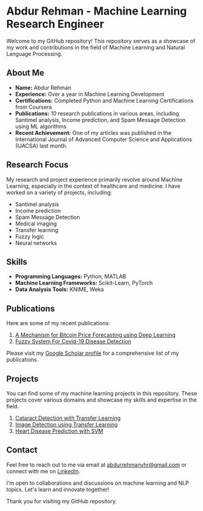 # Abdur Rehman - Machine Learning Research Engineer

Welcome to my GitHub repository! This repository serves as a showcase of my work and contributions in the field of Machine Learning and Natural Language Processing.

## About Me

- **Name:** Abdur Rehman
- **Experience:** Over a year in Machine Learning Development
- **Certifications:** Completed Python and Machine Learning Certifications from Coursera
- **Publications:** 10 research publications in various areas, including Santimel analysis, Income prediction, and Spam Message Detection using ML algorithms
- **Recent Achievement:** One of my articles was published in the International Journal of Advanced Computer Science and Applications (IJACSA) last month.

## Research Focus

My research and project experience primarily revolve around Machine Learning, especially in the context of healthcare and medicine. I have worked on a variety of projects, including:

- Santimel analysis
- Income prediction
- Spam Message Detection
- Medical imaging
- Transfer learning
- Fuzzy logic
- Neural networks

## Skills

- **Programming Languages:** Python, MATLAB
- **Machine Learning Frameworks:** Scikit-Learn, PyTorch
- **Data Analysis Tools:** KNIME, Weka

## Publications

Here are some of my recent publications:

1. [A Mechanism for Bitcoin Price Forecasting using Deep Learning](https://scholar.google.com/citations?view_op=view_citation&hl=en&user=c7wgPDwAAAAJ&citation_for_view=c7wgPDwAAAAJ:Y0pCki6q_DkC)
2. [Fuzzy System For Covid-19 Disease Detection](https://scholar.google.com/citations?view_op=view_citation&hl=en&user=c7wgPDwAAAAJ&citation_for_view=c7wgPDwAAAAJ:u5HHmVD_uO8C)

Please visit my [Google Scholar profile](https://scholar.google.com/citations?hl=en&user=c7wgPDwAAAAJ) for a comprehensive list of my publications.

## Projects

You can find some of my machine learning projects in this repository. These projects cover various domains and showcase my skills and expertise in the field.

1. [Cataract Detection with Transfer Learning](https://github.com/abdurrehman357/Cataract-Detection-with-Transfer-Learning)
2. [Image Detection using Transfer Learning](https://github.com/abdurrehman357/Image-Detection-using-Transfer-Learning)
3. [Heart Disease Prediction with SVM](https://github.com/abdurrehman357/Heart-Disease-Prediction-with-SVM)

## Contact

Feel free to reach out to me via email at [abdurrehmanvhr@gmail.com](mailto:abdurrehmanvhr@gmail.com) or connect with me on [LinkedIn](https://www.linkedin.com/in/abd-ur-rehman-99a8b113a/).

I'm open to collaborations and discussions on machine learning and NLP topics. Let's learn and innovate together!

Thank you for visiting my GitHub repository.
